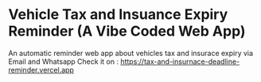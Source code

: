 # Vehicle Tax and Insuance Expiry Reminder (A Vibe Coded Web App)
An automatic reminder web app about vehicles tax and insurace expiry via Email and Whatsapp
Check it on : https://tax-and-insurnace-deadline-reminder.vercel.app

